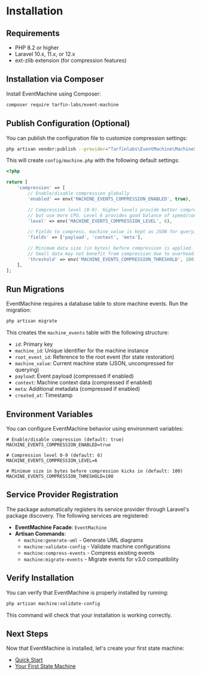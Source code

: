 # Installation

## Requirements

- PHP 8.2 or higher
- Laravel 10.x, 11.x, or 12.x
- ext-zlib extension (for compression features)

## Installation via Composer

Install EventMachine using Composer:

```bash
composer require tarfin-labs/event-machine
```

## Publish Configuration (Optional)

You can publish the configuration file to customize compression settings:

```bash
php artisan vendor:publish --provider="Tarfinlabs\EventMachine\MachineServiceProvider" --tag="machine-config"
```

This will create `config/machine.php` with the following default settings:

```php
<?php

return [
    'compression' => [
        // Enable/disable compression globally
        'enabled' => env('MACHINE_EVENTS_COMPRESSION_ENABLED', true),

        // Compression level (0-9). Higher levels provide better compression
        // but use more CPU. Level 6 provides good balance of speed/compression.
        'level' => env('MACHINE_EVENTS_COMPRESSION_LEVEL', 6),

        // Fields to compress. machine_value is kept as JSON for querying.
        'fields' => ['payload', 'context', 'meta'],

        // Minimum data size (in bytes) before compression is applied.
        // Small data may not benefit from compression due to overhead.
        'threshold' => env('MACHINE_EVENTS_COMPRESSION_THRESHOLD', 100),
    ],
];
```

## Run Migrations

EventMachine requires a database table to store machine events. Run the migration:

```bash
php artisan migrate
```

This creates the `machine_events` table with the following structure:

- `id`: Primary key
- `machine_id`: Unique identifier for the machine instance
- `root_event_id`: Reference to the root event (for state restoration)
- `machine_value`: Current machine state (JSON, uncompressed for querying)
- `payload`: Event payload (compressed if enabled)
- `context`: Machine context data (compressed if enabled)
- `meta`: Additional metadata (compressed if enabled)
- `created_at`: Timestamp

## Environment Variables

You can configure EventMachine behavior using environment variables:

```env
# Enable/disable compression (default: true)
MACHINE_EVENTS_COMPRESSION_ENABLED=true

# Compression level 0-9 (default: 6)
MACHINE_EVENTS_COMPRESSION_LEVEL=6

# Minimum size in bytes before compression kicks in (default: 100)
MACHINE_EVENTS_COMPRESSION_THRESHOLD=100
```

## Service Provider Registration

The package automatically registers its service provider through Laravel's package discovery. The following services are registered:

- **EventMachine Facade**: `EventMachine`
- **Artisan Commands**:
  - `machine:generate-uml` - Generate UML diagrams
  - `machine:validate-config` - Validate machine configurations
  - `machine:compress-events` - Compress existing events
  - `machine:migrate-events` - Migrate events for v3.0 compatibility

## Verify Installation

You can verify that EventMachine is properly installed by running:

```bash
php artisan machine:validate-config
```

This command will check that your installation is working correctly.

## Next Steps

Now that EventMachine is installed, let's create your first state machine:

- [Quick Start](./quick-start.md)
- [Your First State Machine](./first-machine.md)